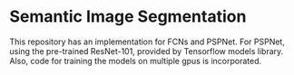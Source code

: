# Semantic Image Segmentation
This repository has an implementation for FCNs and PSPNet. 
For PSPNet, using the pre-trained ResNet-101, provided by Tensorflow models library. 
Also, code for training the models on multiple gpus is incorporated. 
